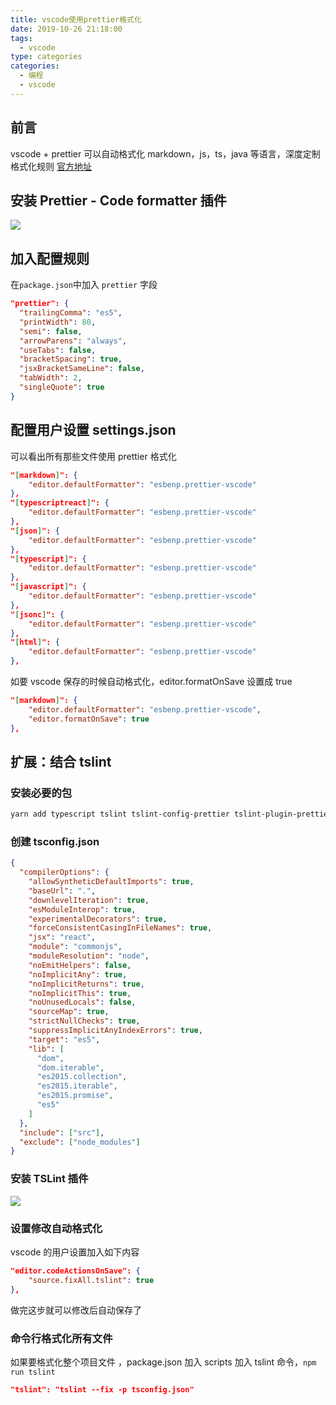 ```yaml
---
title: vscode使用prettier格式化
date: 2019-10-26 21:18:00
tags:
  - vscode
type: categories
categories:
  - 编程
  - vscode
---
```


## 前言

vscode + prettier 可以自动格式化 markdown，js，ts，java 等语言，深度定制格式化规则
[官方地址](https://prettier.io/)

<!-- more -->

## 安装 Prettier - Code formatter 插件

![](http://bhyblog.oss-cn-shenzhen.aliyuncs.com/hexo/Code_L3hj228dpu.png)

## 加入配置规则

在`package.json`中加入 `prettier` 字段

```json
"prettier": {
  "trailingComma": "es5",
  "printWidth": 80,
  "semi": false,
  "arrowParens": "always",
  "useTabs": false,
  "bracketSpacing": true,
  "jsxBracketSameLine": false,
  "tabWidth": 2,
  "singleQuote": true
}
```

## 配置用户设置 settings.json

可以看出所有那些文件使用 prettier 格式化

```json
"[markdown]": {
    "editor.defaultFormatter": "esbenp.prettier-vscode"
},
"[typescriptreact]": {
    "editor.defaultFormatter": "esbenp.prettier-vscode"
},
"[json]": {
    "editor.defaultFormatter": "esbenp.prettier-vscode"
},
"[typescript]": {
    "editor.defaultFormatter": "esbenp.prettier-vscode"
},
"[javascript]": {
    "editor.defaultFormatter": "esbenp.prettier-vscode"
},
"[jsonc]": {
    "editor.defaultFormatter": "esbenp.prettier-vscode"
},
"[html]": {
    "editor.defaultFormatter": "esbenp.prettier-vscode"
},
```

如要 vscode 保存的时候自动格式化，editor.formatOnSave 设置成 true

```json
"[markdown]": {
    "editor.defaultFormatter": "esbenp.prettier-vscode",
    "editor.formatOnSave": true
},
```

## 扩展：结合 tslint

### 安装必要的包

```bash
yarn add typescript tslint tslint-config-prettier tslint-plugin-prettier
```

### 创建 tsconfig.json

```json
{
  "compilerOptions": {
    "allowSyntheticDefaultImports": true,
    "baseUrl": ".",
    "downlevelIteration": true,
    "esModuleInterop": true,
    "experimentalDecorators": true,
    "forceConsistentCasingInFileNames": true,
    "jsx": "react",
    "module": "commonjs",
    "moduleResolution": "node",
    "noEmitHelpers": false,
    "noImplicitAny": true,
    "noImplicitReturns": true,
    "noImplicitThis": true,
    "noUnusedLocals": false,
    "sourceMap": true,
    "strictNullChecks": true,
    "suppressImplicitAnyIndexErrors": true,
    "target": "es5",
    "lib": [
      "dom",
      "dom.iterable",
      "es2015.collection",
      "es2015.iterable",
      "es2015.promise",
      "es5"
    ]
  },
  "include": ["src"],
  "exclude": ["node_modules"]
}
```

### 安装 TSLint 插件

![](http://bhyblog.oss-cn-shenzhen.aliyuncs.com/hexo/Code_o3wpMvcGjd.png)

### 设置修改自动格式化

vscode 的用户设置加入如下内容

```json
"editor.codeActionsOnSave": {
    "source.fixAll.tslint": true
},
```

做完这步就可以修改后自动保存了

### 命令行格式化所有文件

如果要格式化整个项目文件 ，package.json 加入 scripts 加入 tslint 命令，`npm run tslint`

```json
"tslint": "tslint --fix -p tsconfig.json"
```
